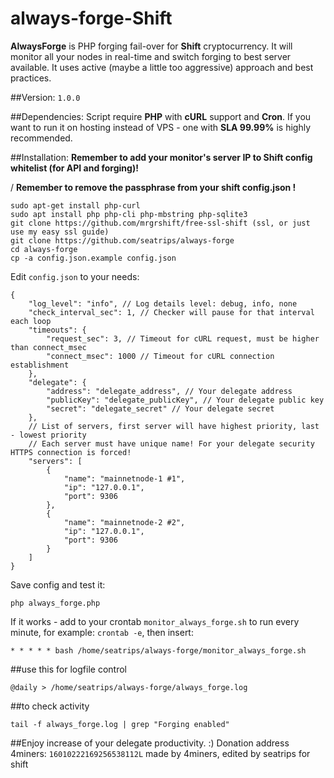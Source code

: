# always-forge-Shift
**AlwaysForge** is PHP forging fail-over for **Shift** cryptocurrency. It will monitor all your nodes in real-time and switch forging to best server available. It uses active (maybe a little too aggressive) approach and best practices.

##Version:
`1.0.0`

##Dependencies:
Script require **PHP** with **cURL** support and **Cron**. If you want to run it on hosting instead of VPS - one with **SLA 99.99%** is highly recommended.

##Installation:
**Remember to add your monitor's server IP to Shift config whitelist (for API and forging)!**

/ **Remember to remove the passphrase from your shift config.json !**
```
sudo apt-get install php-curl
sudo apt install php php-cli php-mbstring php-sqlite3
git clone https://github.com/mrgrshift/free-ssl-shift (ssl, or just use my easy ssl guide)
git clone https://github.com/seatrips/always-forge
cd always-forge
cp -a config.json.example config.json
```
Edit `config.json` to your needs:
```
{
    "log_level": "info", // Log details level: debug, info, none
    "check_interval_sec": 1, // Checker will pause for that interval each loop
    "timeouts": {
        "request_sec": 3, // Timeout for cURL request, must be higher than connect_msec
        "connect_msec": 1000 // Timeout for cURL connection establishment
    },
    "delegate": {
        "address": "delegate_address", // Your delegate address
        "publicKey": "delegate_publicKey", // Your delegate public key
        "secret": "delegate_secret" // Your delegate secret
    },
    // List of servers, first server will have highest priority, last - lowest priority
    // Each server must have unique name! For your delegate security HTTPS connection is forced!
    "servers": [
        {
            "name": "mainnetnode-1 #1",
            "ip": "127.0.0.1",
            "port": 9306
        },
        {
            "name": "mainnetnode-2 #2",
            "ip": "127.0.0.1",
            "port": 9306
        }
    ]
}
```

Save config and test it:
```
php always_forge.php
```
If it works - add to your crontab `monitor_always_forge.sh` to run every minute, for example: `crontab -e`, then insert:
```
* * * * * bash /home/seatrips/always-forge/monitor_always_forge.sh
```
##use this for logfile control
```
@daily > /home/seatrips/always-forge/always_forge.log
```
##to check activity
```
tail -f always_forge.log | grep "Forging enabled"
```

##Enjoy increase of your delegate productivity. :)
Donation address 4miners: `16010222169256538112L`
made by 4miners, edited by seatrips for shift
